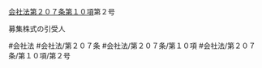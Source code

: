 [会社法第２０７条第１０項](会社法＿＿＿＿第２０７条第１０項)第２号

募集株式の引受人


#会社法
#会社法/第２０７条
#会社法/第２０７条/第１０項
#会社法/第２０７条/第１０項/第２号
